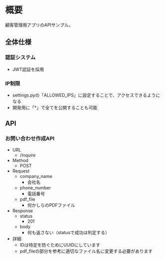 # 概要

顧客管理用アプリのAPIサンプル。

## 全体仕様

### 認証システム

- JWT認証を採用


### IP制限

- settings.pyの「ALLOWED_IPS」に設定することで、アクセスできるようになる
- 開発用に「*」で全てを公開することも可能


## API

### お問い合わせ作成API

- URL
  - /inquire
- Method
  - POST
- Request
  - company_name
    - 会社名
  - phone_number
    - 電話番号
  - pdf_file
    - 何かしらのPDFファイル
- Response
  - status
    - 201
  - body
    - 何も返さない（statusで成功は判定する）
- 詳細
  - IDは特定を防ぐためにUUIDにしています
  - pdf_fileの部分を参考に適切なファイル名に変更する必要があります